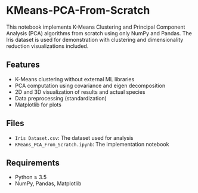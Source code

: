 # KMeans-PCA-From-Scratch

This notebook implements K-Means Clustering and Principal Component Analysis (PCA) algorithms from scratch using only NumPy and Pandas. The Iris dataset is used for demonstration with clustering and dimensionality reduction visualizations included.

## Features
- K-Means clustering without external ML libraries
- PCA computation using covariance and eigen decomposition
- 2D and 3D visualization of results and actual species
- Data preprocessing (standardization)
- Matplotlib for plots

## Files
- `Iris Dataset.csv`: The dataset used for analysis
- `KMeans_PCA_From_Scratch.ipynb`: The implementation notebook

## Requirements
- Python ≥ 3.5
- NumPy, Pandas, Matplotlib
